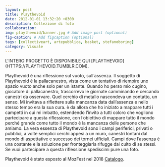 ```yaml
---
layout: post
title: Playthevoid
date: 2012-01-01 13:32:20 +0300
description: Collezione di foto
collaboration:
img: playthevoid/banner.jpg # Add image post (optional)
fig-caption: # Add figcaption (optional)
tags: [collectiveart, artepubblica, basket, stefanoboring]
category: Visuale
---
```


<span style="text-transform: uppercase">
L'intero progetto è disponibile qui [playthevoid](https://playthevoid.tumblr.com).
</span>



Playthevoid è una riflessione sul vuoto, sull’assenza.
Il soggetto di Playthevoid è la pallacanestro, vista come un tentativo di riempire uno spazio vuoto anche solo per un istante.
Quando ho perso mio cugino, giocatore di pallacanestro, trascorrevo le giornate camminando e cercando canestri da osservare. Quel cerchio di metallo nascondeva un contatto, un senso. Mi invitava a riflettere sulla mancanza data dall’assenza e nello stesso tempo era la sua cura. è da allora che ho iniziato a mappare tutti i campetti in cui mi imbatto, estendendo l’invito a tutti coloro che vogliono partecipare a questa riflessione, con l’obiettivo di mappare tutto il mondo perché grande come tutto il mondo è la mancanza delle persone che amiamo.
La vera essenza di Playthevoid sono i campi periferici, privati o pubblici, a volte semplici cerchi appesi a un muro, canestri lontani dal mondo di aspettative e successo dei tornei ufficiali. Campi dove l’assenza è una costante  e la soluzione per fronteggiarla rifugge dal culto di se stessi.
Se vuoi partecipare a questa riflessione  spediscimi pure una foto.

Playthevoid è stato esposto al MozFest nel 2018 [Catalogo](https://issuu.com/mozfest/docs/mozillafestival_art_data_online_cat).
